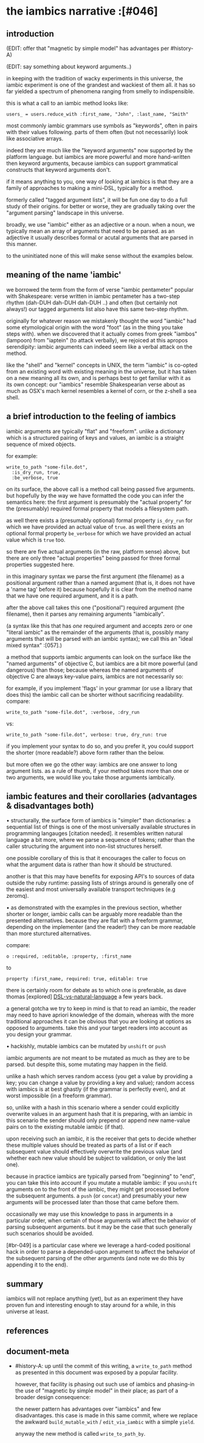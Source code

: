 # the iambics narrative :[#046]


## introduction

(EDIT: offer that "magnetic by simple model" has advantages per #history-A)

(EDIT: say something about keyword arguments..)

in keeping with the tradition of wacky experiments in this universe,
the iambic experiment is one of the grandest and wackiest of them all.
it has so far yielded a spectrum of phenomena ranging from smelly to
indispensible.

this is what a call to an iambic method looks like:

    users_ = users.reduce_with :first_name, "John", :last_name, "Smith"

most commonly iambic grammars use symbols as "keywords", often in pairs
with their values following. parts of them often (but not necessarily)
look like associative arrays.

indeed they are much like the "keyword arguments" now supported by the
platform language. but iambics are more powerful and more hand-written
then keyword arguments, because iambics can support grammatical constructs
that keyword arguments don't.

if it means anything to you, one way of looking at iambics is that they
are a family of approaches to making a mini-DSL, typically for a method.

formerly called "tagged argument lists", it will be fun one day to do a
full study of their origins. for better or worse, they are gradually
taking over the "argument parsing" landscape in this universe.

broadly, we use "iambic" either as an adjective or a noun. when a noun,
we typically mean an array of arguments that need to be parsed. as an
adjective it usually describes formal or acutal arguments that are
parsed in this manner.

to the uninitiated none of this will make sense without the examples
below.




## meaning of the name 'iambic'

we borrowed the term from the form of verse "iambic pentameter" popular
with Shakespeare: verse written in iambic pentameter has a two-step
rhythm (dah-DUH dah-DUH dah-DUH ..) and often (but certainly not
always!) our tagged arguments list also have this same two-step rhythm.

originally for whatever reason we mistakenly thought the word "iambic" had
some etymological origin with the word "foot" (as in the thing you take
steps with). when we discovered that it actually comes from greek "iambos"
(lampoon) from "iaptein" (to attack verbally), we rejoiced at this apropos
serendipity: iambic arguments can indeed seem like a verbal attack on the
method.

like the "shell" and "kernel" concepts in UNIX, the term "iambic" is
co-opted from an existing word with existing meaning in the universe,
but it has taken on a new meaning all its own, and is perhaps best to
get familiar with it as its own concept: our "iambics" resemble
Shakespearian verse about as much as OSX's mach kernel resembles a
kernel of corn, or the z-shell a sea shell.




## a brief introduction to the feeling of iambics

iambic arguments are typically "flat" and "freeform". unlike a
dictionary which is a structured pairing of keys and values, an iambic
is a straight sequence of mixed objects.

for example:

    write_to_path "some-file.dot",
      :is_dry_run, true,
      :be_verbose, true

on its surface, the above call is a method call being passed five
arguments. but hopefully by the way we have formatted the code you can
infer the semantics here: the first argument is presumably the "actual
property" for the (presumably) required formal property that models a
filesystem path.

as well there exists a (presumably optional) formal property `is_dry_run`
for which we have provided an actual value of `true`.  as well there
exists an optional formal property `be_verbose` for which we have
provided an actual value which is `true` too.

so there are five actual arguments (in the raw, platform sense) above,
but there are only three "actual properties" being passed for three
formal properties suggested here.

in this imaginary syntax we parse the first argument (the filename) as a
positional argument rather than a named argument (that is, it does not
have a 'name tag' before it) because hopefully it is clear from the
method name that we have one required argument, and it is a path.

after the above call takes this one ("positional") required argument
(the filename), then it parses any remaining arguments "iambically".

(a syntax like this that has *one* required argument and accepts zero or
one "literal iambic" as the remainder of the arguments (that is, possibly
many arguments that will be parsed with an iambic syntax); we call this
an "ideal mixed syntax" :[057].)



a method that supports iambic arguments can look on the surface like the
"named arguments" of objective C, but iambics are a bit more powerful
(and dangerous) than those; because whereas the named arguments of
objective C are always key-value pairs, iambics are not necessarily so:

for example, if you implement 'flags' in your grammar (or use a library
that does this) the iambic call can be shorter without sacrificing
readability. compare:

    write_to_path "some-file.dot", :verbose, :dry_run

vs:

    write_to_path "some-file.dot", verbose: true, dry_run: true


if you implement your syntax to do so, and you prefer it, you could
support the shorter (more readable?) above form rather than the below.

but more often we go the other way: iambics are one answer to long
argument lists. as a rule of thumb, if your method takes more than one
or two arguments, we would like you take those arguments iambically.



## iambic features and their corollaries (advantages & disadvantages both)

• structurally, the surface form of iambics is "simpler" than
  dictionaries: a sequential list of things is one of the most
  universally available structures in programming langauges [citation
  needed]. it resembles written natural language a bit more, where we
  parse a sequence of tokens; rather than the caller structuring the
  argument into non-list structures herself.

  one possible corollary of this is that it encourages the caller to
  focus on what the argument data is rather than how it should be
  structured.

  another is that this may have benefits for exposing API's to sources
  of data outside the ruby runtime: passing lists of strings around is
  generally one of the easiest and most universally available transport
  techniques (e.g zeromq).


• as demonstrated with the examples in the previous section, whether shorter
  or longer, iambic calls can be arguably more readable than the presented
  alternatives. because they are flat with a freeform grammar, depending on
  the implementer (and the reader!) they can be more readable than more
  sturctured alternatives.

  compare:

    o :required, :editable, :property, :first_name

  to

    property :first_name, required: true, editable: true

  there is certainly room for debate as to which one is preferable, as
  dave thomas [explored] [DSL-vs-natural-language] a few years back.

  a general gotcha we try to keep in mind is that to read an iambic, the
  reader may need to have apriori knowledge of the domain, whereas with
  the more traditional approaches it can be obvious that you are looking
  at options as opposed to arguments. take this and your target readers
  into account as you design your grammar.



• hackishly, mutable iambics can be mutated by `unshift` or `push`

  iambic arguments are not meant to be mutated as much as they are to be
  parsed. but despite this, some mutating may happen in the field.

  unlike a hash which serves random access (you get a value by providing
  a key; you can change a value by providing a key and value); random
  access with iambics is at best ghastly (if the grammar is perfectly
  even), and at worst impossible (in a freeform grammar).

  so, unlike with a hash in this scenario where a sender could explicitly
  overwrite values in an argument hash that it is preparing, with an
  iambic in this scenario the sender should only prepend or append new
  name-value pairs on to the existing mutable iambic (if that).

  upon receiving such an iambic, it is the receiver that gets to decide
  whether these multiple values should be treated as parts of a list or
  if each subsequent value should effectively overwrite the previous value
  (and whether each new value should be subject to validation, or only
  the last one).

  because in practice iambics are typically parsed from "beginning" to
  "end", you can take this into account if you mutate a mutable iambic:
  if you `unshift` arguments on to the front of the iambic, they might
  get processed before the subsequent arguments. a `push` (or `concat`)
  and presumably your new arguments will be processed later than those
  that came before them.

  occasionally we may use this knowledge to pass in arguments in a
  particular order, when certain of those arguments will affect the
  behavior of parsing subsequent arguments. but it may be the case that
  such generally such scenarios should be avoided.

  [#br-049] is a particular case where we leverage a hard-coded
  positional hack in order to parse a depended-upon argument to affect
  the behavior of the subsequent parsing of the other arguments (and
  note we do this by appending it to the end).



## summary

iambics will not replace anything (yet), but as an experiment they have
proven fun and interesting enough to stay around for a while, in this
universe at least.




## references

   [DSL-vs-natural-language]: http://pragdave.me/blog/2008/03/10/the-language-in-domainspecific-language-doesnt-mean-english-or-french-or-japanese-or-/




## document-meta

  - #history-A: up until the commit of this writing, a `write_to_path`
    method as presented in this document was exposed by a popular facility.

    however, that facility is phasing out such use of iambics and phasing-in
    the use of "magnetic by simple model" in their place; as part of a
    broader design consequence:

    the newer pattern has advantages over "iambics" and few disadvantages.
    this case is made in this same commit, where we replace the awkward
    `build_mutable_with` / `edit_via_iambic` with a simple `yield`.

    anyway the new method is called `write_to_path_by`.

